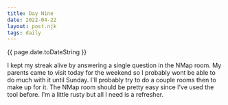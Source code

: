 ```yaml
---
title: Day Nine
date: 2022-04-22
layout: post.njk
tags: daily
---
```


{{ page.date.toDateString }}

I kept my streak alive by answering a single question in the NMap room. My parents came to visit today for the weekend so I probably wont be able to do much with it until Sunday. I'll probably try to do a couple rooms then to make up for it. The NMap room should be pretty easy since I've used the tool before. I'm a little rusty but all I need is a refresher.